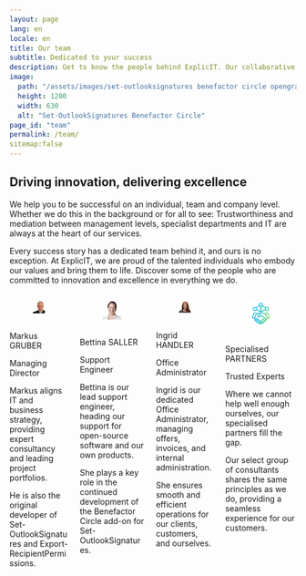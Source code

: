 ```yaml
---
layout: page
lang: en
locale: en
title: Our team
subtitle: Dedicated to your success
description: Get to know the people behind ExplicIT. Our collaborative team is dedicated to innovation, client satisfaction, and building lasting relationships.
image:
  path: "/assets/images/set-outlooksignatures benefactor circle opengraph1200x630.png"
  height: 1200
  width: 630
  alt: "Set-OutlookSignatures Benefactor Circle"
page_id: "team"
permalink: /team/
sitemap:false
---
```



<h2>Driving innovation, delivering excellence</h2>
<p>We help you to be successful on an individual, team and company level. Whether we do this in the background or for all to see: Trustworthiness and mediation between management levels, specialist departments and IT are always at the heart of our services.</p>

<p>Every success story has a dedicated team behind it, and ours is no exception. At ExplicIT, we are proud of the talented individuals who embody our values and bring them to life. Discover some of the people who are committed to innovation and excellence in everything we do.</p>

<div class="columns is-multiline is-flex is-align-items-stretch">
    <div class="column is-one-quarter-desktop is-one-third-tablet is-half-tablet-mobile">
        <div class="card" style="height: 100%; display: flex; flex-direction: column;">
            <div class="card-image">
                <figure class="image is-1by1">
                <img
                    src="/assets/images/team/markusgruber.png"
                    alt="Markus Gruber"
                />
                </figure>
            </div>
            <div class="card-content" style="flex-grow: 1;">
                <div class="media">
                <div class="media-content">
                    <p class="title is-4">Markus GRUBER</p>
                    <p class="subtitle is-6">Managing Director</p>
                </div>
                </div>
                <div class="content">
                    <p>Markus aligns IT and business strategy, providing expert consultancy and leading project portfolios.</p>
                    <p>He is also the original developer of Set-OutlookSignatures and Export-RecipientPermissions.</p>
                </div>
            </div>
        </div>
    </div>
    <div class="column is-one-quarter-desktop is-one-third-tablet is-half-tablet-mobile">
        <div class="card is-one-third-desktop is-half-tablet is-full-mobile" style="height: 100%; display: flex; flex-direction: column;">
            <div class="card-image">
                <figure class="image is-1by1">
                <img
                    src="/assets/images/team/bettinasaller.png"
                    alt="Bettina Saller"
                />
                </figure>
            </div>
            <div class="card-content" style="flex-grow: 1;">
                <div class="media">
                <div class="media-content">
                    <p class="title is-4">Bettina SALLER</p>
                    <p class="subtitle is-6">Support Engineer</p>
                </div>
                </div>
                <div class="content">
                    <p>Bettina is our lead support engineer, heading our support for open-source software and our own products.</p>
                    <p>She plays a key role in the continued development of the Benefactor Circle add-on for Set-OutlookSignatures.</p>
                </div>
            </div>
        </div>
    </div>
    <div class="column is-one-quarter-desktop is-one-third-tablet is-half-tablet-mobile">
        <div class="card is-one-third-desktop is-half-tablet is-full-mobile" style="height: 100%; display: flex; flex-direction: column;">
            <div class="card-image">
                <figure class="image is-1by1">
                <img
                    src="/assets/images/team/ingridhandler.png"
                    alt="Ingrid Handler"
                />
                </figure>
            </div>
            <div class="card-content" style="flex-grow: 1;">
                <div class="media">
                <div class="media-content">
                    <p class="title is-4">Ingrid HANDLER</p>
                    <p class="subtitle is-6">Office Administrator</p>
                </div>
                </div>
                <div class="content">
                    <p>Ingrid is our dedicated Office Administrator, managing offers, invoices, and internal administration.</p>
                    <p>She ensures smooth and efficient operations for our clients, customers, and ourselves.</p>
                </div>
            </div>
        </div>
    </div>
    <div class="column is-one-quarter-desktop is-one-third-tablet is-half-tablet-mobile">
        <div class="card is-one-third-desktop is-half-tablet is-full-mobile" style="height: 100%; display: flex; flex-direction: column;">
            <div class="card-image">
                <figure class="image is-1by1">
                <img
                    src="/assets/images/team/teamplus.png"
                    alt="Team Plus"
                />
                </figure>
            </div>
            <div class="card-content" style="flex-grow: 1;">
                <div class="media">
                <div class="media-content">
                    <p class="title is-4">Specialised PARTNERS</p>
                    <p class="subtitle is-6">Trusted Experts</p>
                </div>
                </div>
                <div class="content">
                    <p>Where we cannot help well enough ourselves, our specialised partners fill the gap.</p>
                    <p>Our select group of consultants shares the same principles as we do, providing a seamless experience for our customers.</p>
                </div>
            </div>
        </div>
    </div>
</div>
